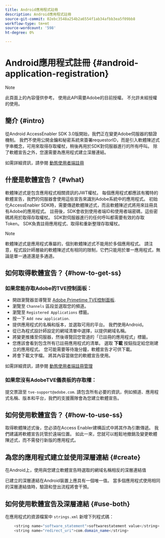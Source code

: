 ```yaml
---
title: Android應用程式註冊
description: Android應用程式註冊
source-git-commit: 02ebc3548a254b2a6554f1ab34afbb3ea5f09bb8
workflow-type: tm+mt
source-wordcount: '598'
ht-degree: 0%

---
```


# Android應用程式註冊 {#android-application-registration}

>[!NOTE]
>
>此頁面上的內容僅供參考。 使用此API需要Adobe的目前授權。 不允許未經授權的使用。

## 簡介 {#intro}

從Android AccessEnabler SDK 3.0版開始，我們正在變更Adobe伺服器的驗證機制。 我們不使用公開金鑰和秘密系統來簽署requestorID，而是引入軟體陳述式字串概念，可用來取得存取權杖，稍後再用於SDK對伺服器進行的所有呼叫。 除了軟體宣告之外，您還需要為應用程式建立深層連結。

如需詳細資訊，請參閱 [動態使用者端註冊](/help/authentication/dynamic-client-registration.md)

## 什麼是軟體宣告？ {#what}

軟體陳述式是包含應用程式相關資訊的JWT權杖。 每個應用程式都應該有獨特的軟體宣告，我們的伺服器會使用這些宣告來識別Adobe系統中的應用程式。 初始化AccessEnabler SDK時，需要傳遞軟體陳述式，而且軟體陳述式將用來註冊具有Adobe的應用程式。 註冊後，SDK會收到使用者端ID和使用者端密碼，這些密碼將用於取得存取權杖。 SDK對伺服器進行的任何呼叫都需要有效的存取Token。 SDK負責註冊應用程式、取得和重新整理存取權杖。

>[!NOTE]
>
>軟體陳述式是應用程式專屬的，個別軟體陳述式不能用於多個應用程式。 請注意，程式設計師層級的軟體陳述式有相同的限制，它們只能用於單一應用程式，無論是單一通道還是多通道。

## 如何取得軟體宣告？ {#how-to-get-ss}

### 如果您能存取Adobe的TVE控制面板：

* 開啟瀏覽器並導覽至 [Adobe Primetime TVE控制面板](https://console.auth.adobe.com).
* 瀏覽至 `Channels` 區段並選取您的頻道。
* 瀏覽至 `Registered Applications` 標籤。
* 按一下 `Add new application`.
* 提供應用程式的名稱和版本，並選取可用的平台。 我們使用Android。
* 從已為程式設計師設定的網域清單中選擇，以提供網域名稱。
* 將變更推播至伺服器，然後導覽回您管道的「已註冊的應用程式」標籤。
* 您應該會看到包含所有已註冊應用程式的清單。 選取 **下載** 按鈕指定給您剛建立的應用程式。 您可能需要等待幾分鐘，軟體宣告才可供下載。
* 將會下載文字檔。 將其內容當做您的軟體宣告使用。

如需詳細資訊，請參閱 [動態使用者端註冊管理](/help/authentication/dynamic-client-registration-management.md)

### 如果您沒有AdobeTVE儀表板的存取權：

提交票證至 `tve-support@adobe.com`. 請包含所有必要的資訊，例如頻道、應用程式名稱、版本和平台，我們的支援團隊會為您建立軟體宣告。

## 如何使用軟體宣告？ {#how-to-use-ss}

取得軟體陳述式後，您必須在Access Enabler建構函式中將其作為引數傳遞。 我們建議將軟體宣告託管於遠端位置。 如此一來，您就可以輕鬆地撤銷及變更軟體陳述式，而不需發行新版的應用程式。

## 為您的應用程式建立並使用深層連結 {#create}

在Android上，使用與您建立軟體宣告時選取的網域名稱相反的深層連結值

已建立的深層連結在Android裝置上應具有一個唯一值。 當多個應用程式使用相同的深層連結值時，驗證和登出流程將會干預。

## 如何使用軟體宣告及深層連結 {#use-both}

在應用程式的資源檔案中 `strings.xml` 新增下列程式碼：

```JAVA
    <string name="software_statement">softwarestatement value</string>
    <string name="redirect_uri">com.domain_name</string>
```
